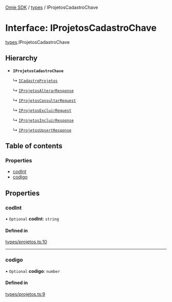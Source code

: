 [Omie SDK](../README.md) / [types](../modules/types.md) / IProjetosCadastroChave

# Interface: IProjetosCadastroChave

[types](../modules/types.md).IProjetosCadastroChave

## Hierarchy

- **`IProjetosCadastroChave`**

  ↳ [`ICadastroProjetos`](types.ICadastroProjetos.md)

  ↳ [`IProjetosAlterarResponse`](types.IProjetosAlterarResponse.md)

  ↳ [`IProjetosConsultarRequest`](types.IProjetosConsultarRequest.md)

  ↳ [`IProjetosExcluirRequest`](types.IProjetosExcluirRequest.md)

  ↳ [`IProjetosIncluirResponse`](types.IProjetosIncluirResponse.md)

  ↳ [`IProjetosUpsertResponse`](types.IProjetosUpsertResponse.md)

## Table of contents

### Properties

- [codInt](types.IProjetosCadastroChave.md#codint)
- [codigo](types.IProjetosCadastroChave.md#codigo)

## Properties

### codInt

• `Optional` **codInt**: `string`

#### Defined in

[types/projetos.ts:10](https://github.com/lucas-bogos/omie-sdk/blob/96c014c/src/types/projetos.ts#L10)

___

### codigo

• `Optional` **codigo**: `number`

#### Defined in

[types/projetos.ts:9](https://github.com/lucas-bogos/omie-sdk/blob/96c014c/src/types/projetos.ts#L9)
